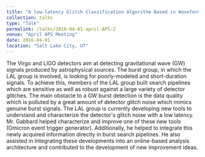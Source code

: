 ```yaml
---
title: "A low-latency Glitch Classification Algorithm Based in Waveform Morphology for Advanced LIGO"
collection: talks
type: "Talk"
permalink: /talks/2016-04-01-april-APS-2
venue: "April APS Meeting"
date: 2016-04-01
location: "Salt Lake City, UT"
---
```


The Virgo and LIGO detectors aim at detecting gravitational wave (GW) signals produced by astrophysical sources. The burst group, in which the LAL group is involved, is looking for poorly-modeled and short-duration signals. To achieve this, members of the LAL group built search pipelines which are sensitive as well as robust against a large variety of detector glitches. The main obstacle to a GW burst detection is the data quality which is polluted by a great amount of detector glitch noise which mimics genuine burst signals. The LAL group is currently developing new tools to understand and characterize the detector's glitch noise with a low latency. Mr. Gabbard helped characterize and improve one of these new tools (Omicron event trigger generator). Additionally, he helped to integrate this newly acquired information directly in burst search pipelines. He also assisted in Integrating these developments into an online-based analysis architecture and contributed to the development of new improvement ideas.
